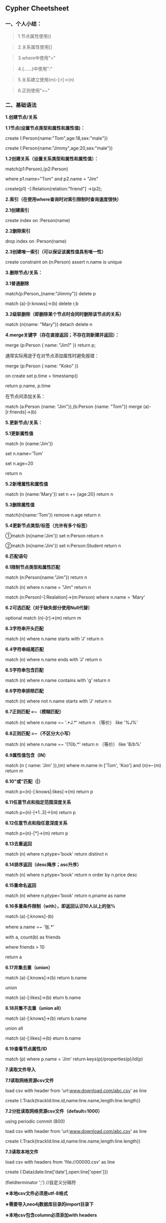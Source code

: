 ## Cypher Cheetsheet

### 一、个人小结：

>1.节点属性使用()

>2.关系属性使用[]

>3.where中使用"="

>4.{……}中使用":"

>5.关系建立使用(m)-[:r]->(n)

>6.正则使用"=~"

### 二、基础语法

**1.创建节点/关系**

**1.1节点(设置节点类型和属性和属性值)：**

create (:Person{name:"Tom",age:18,sex:"male"})

create (:Person{name:"Jimmy",age:20,sex:"male"})

**1.2创建关系（设置关系类型和属性和属性值）：**

match(p1:Person),(p2:Person) 

where p1.name="Tom" and p2.name = "Jim"

create(p1) -[:Relation{relation:"friend"] ->(p2);



**2.索引（在使用where查询时对索引限制时查询速度很快）**

**2.1创建索引**

create index on :Person(name)

**2.2删除索引**

drop index on :Person(name)

**2.3创建唯一索引（可以保证该属性值具有唯一性）**

create constraint on (n:Person) assert n.name is unique



**3.删除节点/关系：**

**3.1普通删除**

match(p:Person_{name:"Jiimmy"}) delete p

match (a)-[r:knows]->(b) delete r,b

**3.2级联删除（即删除某个节点时会同时删除该节点的关系）**

match (n{name: "Mary"}) detach delete n



**4.merge关键字（存在直接返回；不存在则新建并返回）：**

merge (p:Person { name: "Jim1" }) return p;

通常实际用途于在对节点添加属性时避免报错：

merge (p:Person { name: "Koko" })

on create set p.time = timestamp()

return p.name, p.time

在节点间添加关系：

match (a:Person {name: "Jim"}),(b:Person {name: "Tom"})
merge (a)-[r:friends]->(b)



**5.更新节点/关系：**

**5.1更新属性值**

match (n {name:'Jim'})

set n.name='Tom'

set n.age=20 

return n

**5.2新增属性和属性值**

match (n {name:'Mary'}) set n += {age:20} return n

**5.3删除属性值**

match(n{name:'Tom'}) remove n.age return n

**5.4更新节点类型/标签（允许有多个标签）**

①match (n{name:'Jim'}) set n:Person return n

②match (n{name:'Jim'}) set n:Person:Student return n



**6.匹配语句**

**6.1限制节点类型和属性匹配**

match (n:Person{name:"Jim"}) return n

match (n) where n.name = "Jim" return n

match (n:Person)-[:Realation]->(m:Person) where n.name = 'Mary'

**6.2可选匹配（对于缺失部分使用Null代替）**

optional match (n)-[r]->(m) return m

**6.3字符串开头匹配**

match (n)  where n.name starts with 'J'  return n

**6.4字符串结尾匹配**

match (n)  where n.name ends with 'J'  return n

**6.5字符串包含匹配**

match (n)  where n.name contains with 'g'  return n

**6.6字符串排除匹配**

match (n)  where not n.name starts with 'J'  return n

**6.7正则匹配 =~（模糊匹配）**

match (n)  where n.name =~ '.\*J.\*'  return n （等价） like '%J%'

**6.8正则匹配 =~（不区分大小写）**

match (n)  where n.name =~ '(?i)b.\*'  return n （等价） like 'B/b%'

**6.9属性值包含（IN）**

match (n { name: 'Jim' }),(m) where m.name in ['Tom', 'Koo'] and (n)<--(m)
return m

**6.10"或"匹配（|）**

match p=(n)-[:knows|:likes]->(m) return p

**6.11任意节点和指定范围深度关系**

match p=(n)-[\*1..3]->(m) return p

**6.12任意节点和指任意深度关系**

match p=(n)-[\*]->(m) return p

**6.13去重返回**

match (n) where n.ptype='book' return distinct n

**6.14排序返回（desc降序；asc升序）**

match (n) where n.ptype='book' return n order by n.price desc

**6.15重命名返回**

match (n) where n.ptype='book' return n.pname as name

**6.16多重条件限制（with），即返回认识10人以上的张%**

match (a)-[:knows]-(b)

where a.name =~ '张.\*'

with a, count(b) as friends

where friends > 10

return a

**6.17并集去重（union）**

match (a)-[:knows]->(b) return b.name

union

match (a)-[:likes]->(b) eturn b.name

**6.18并集不去重（union all）**

match (a)-[:knows]->(b) return b.name

union all

match (a)-[:likes]->(b) eturn b.name

**6.19查看节点属性/ID**

match (p) where p.name = 'Jim' return keys(p)/properties(p)/id(p)

**7.读取文件导入**

**7.1读取网络资源csv文件**

load csv with header from 'url:www.download.com/abc.csv' as line

create (:Track{trackId:line.id,name:line.name,length:line.length})

**7.2分批读取网络资源csv文件（default=1000）**

using periodic commit (800)

load csv with header from 'url:www.download.com/abc.csv' as line

create (:Track{trackId:line.id,name:line.name,length:line.length})

**7.3读取本地文件**

load csv with headers from 'file://00000.csv' as line

create (:Data{date:line['date'],open:line['open']})

(fieldterminator ';') //自定义分隔符

**※本地csv文件必须是utf-8格式**

**※需要导入neo4j数据库目录的import目录下**

**※本地csv包含column必须添加with headers**

